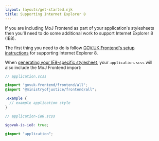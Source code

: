 ```yaml
---
layout: layouts/get-started.njk
title: Supporting Internet Explorer 8
---
```


If you are including MoJ Frontend as part of your application's stylesheets then you'll need to do some additional work to support Internet Explorer 8 (IE8).

The first thing you need to do is follow [GOV.UK Frontend's setup instructions](https://frontend.design-system.service.gov.uk/supporting-ie8/) for supporting Internet Explorer 8.

When [generating your IE8-specific stylesheet](https://frontend.design-system.service.gov.uk/supporting-ie8/#2-generate-an-ie8-specific-stylesheet), your `application.scss` will also include the MoJ Frontend import:

```scss
// application.scss

@import "govuk-frontend/frontend/all";
@import "@ministryofjustice/frontend/all";

.example {
  // example application style
}

// application-ie8.scss

$govuk-is-ie8: true;

@import "application";
```
